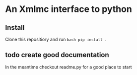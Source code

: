 # An Xmlmc interface to python

## Install

Clone this repositiory and run ```bash pip install .```

## todo create good documentation

In the meantime checkout readme.py for a good place to start